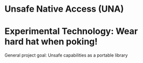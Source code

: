 # Unsafe Native Access (UNA)

# Experimental Technology: Wear hard hat when poking!

General project goal: Unsafe capabilities as a portable library
